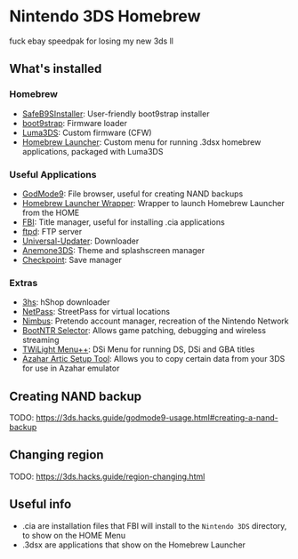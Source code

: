 # Nintendo 3DS Homebrew
<!-- This script assumes you are on latest firmware (and have a Japanese model, but the script can be easily changed for other models) -->

fuck ebay speedpak for losing my new 3ds ll

## What's installed
### Homebrew
* [SafeB9SInstaller](https://github.com/d0k3/SafeB9SInstaller): User-friendly boot9strap installer
* [boot9strap](https://github.com/SciresM/boot9strap): Firmware loader
* [Luma3DS](https://github.com/LumaTeam/Luma3DS): Custom firmware (CFW)
* [Homebrew Launcher](https://github.com/devkitPro/3ds-hbmenu): Custom menu for running .3dsx homebrew applications, packaged with Luma3DS
<!-- * [super-skaterhax](https://github.com/zoogie/super-skaterhax): Userland exploit for the new 3DS browser, known as Skater -->
<!-- * [nimdspax](https://github.com/luigoalma/nimdsphax): Userland exploit to gain the necessary privileges needed to run SafeB9SInstaller -->

### Useful Applications
* [GodMode9](https://github.com/d0k3/GodMode9): File browser, useful for creating NAND backups
* [Homebrew Launcher Wrapper](https://github.com/PabloMK7/homebrew_launcher_dummy): Wrapper to launch Homebrew Launcher from the HOME
* [FBI](https://github.com/nh-server/FBI-NH): Title manager, useful for installing .cia applications
* [ftpd](https://github.com/mtheall/ftpd): FTP server
* [Universal-Updater](https://github.com/Universal-Team/Universal-Updater): Downloader
* [Anemone3DS](https://github.com/astronautlevel2/Anemone3DS): Theme and splashscreen manager
* [Checkpoint](https://github.com/bernardogiordano/checkpoint): Save manager

### Extras
* [3hs](https://hshop.erista.me/3hs): hShop downloader
* [NetPass](https://gitlab.com/3ds-netpass/netpass): StreetPass for virtual locations
* [Nimbus](https://github.com/PretendoNetwork/nimbus): Pretendo account manager, recreation of the Nintendo Network
* [BootNTR Selector](https://github.com/xzn/ntr-hr): Allows game patching, debugging and wireless streaming
* [TWiLight Menu++](https://github.com/DS-Homebrew/TWiLightMenu): DSi Menu for running DS, DSi and GBA titles
* [Azahar Artic Setup Tool](https://github.com/azahar-emu/ArticSetupTool): Allows you to copy certain data from your 3DS for use in Azahar emulator

<!-- ## Installing Homebrew (MSET9) -->
<!-- TODO fuck i ended up using MSET9 instead of super skaterhax -->

## Creating NAND backup
TODO: https://3ds.hacks.guide/godmode9-usage.html#creating-a-nand-backup

## Changing region
TODO: https://3ds.hacks.guide/region-changing.html

<!-- ## How it works (I think?) -->
<!-- TODO -->
<!-- When running the super-skaterhax exploit, the Homebrew Launcher should be launched, from there you run nimdsphax which elevates privileges from userland using an exploit to be able to run SafeB9SInstaller, from there boot9strap can be installed and then Luma3DS will now boot -->

## Useful info
* .cia are installation files that FBI will install to the `Nintendo 3DS` directory, to show on the HOME Menu
* .3dsx are applications that show on the Homebrew Launcher